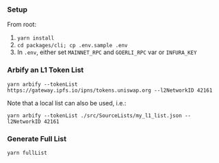 ### Setup

From root:

1. `yarn install`
2. `cd packages/cli; cp .env.sample .env`
3. In `.env`, either set `MAINNET_RPC` and `GOERLI_RPC` var or `INFURA_KEY`

### Arbify an L1 Token List

`yarn arbify --tokenList https://gateway.ipfs.io/ipns/tokens.uniswap.org --l2NetworkID 42161`

Note that a local list can also be used, i.e.:

`yarn arbify --tokenList ./src/SourceLists/my_l1_list.json --l2NetworkID 42161`

### Generate Full List

`yarn fullList`
